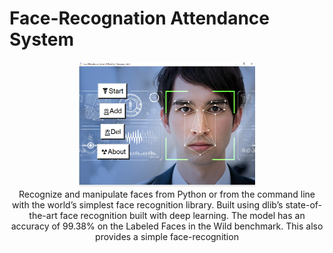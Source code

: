 
# Face-Recognation Attendance System
<p align="center">
<img src="https://github.com/rootuserdj/Face-recognition/blob/master/Screenshot.png" height="200"><br>
Recognize and manipulate faces from Python or from the command line with the world’s simplest face recognition library. Built using dlib’s state-of-the-art face recognition built with deep learning. The model has an accuracy of 99.38% on the Labeled Faces in the Wild benchmark. This also provides a simple face-recognition
</p>
